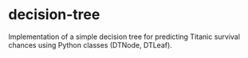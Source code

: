 # decision-tree
Implementation of a simple decision tree for predicting Titanic survival chances using Python classes (DTNode, DTLeaf).
